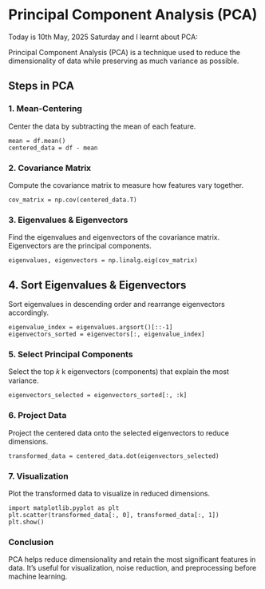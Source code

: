 # Principal Component Analysis (PCA)

Today is 10th May, 2025 Saturday and I learnt about PCA:

Principal Component Analysis (PCA) is a technique used to reduce the dimensionality of data while preserving as much variance as possible.

## Steps in PCA

### 1. Mean-Centering
Center the data by subtracting the mean of each feature.

```
mean = df.mean()
centered_data = df - mean
```
### 2. Covariance Matrix
Compute the covariance matrix to measure how features vary together.

```cov_matrix = np.cov(centered_data.T)```

### 3. Eigenvalues & Eigenvectors

Find the eigenvalues and eigenvectors of the covariance matrix. Eigenvectors are the principal components.

```
eigenvalues, eigenvectors = np.linalg.eig(cov_matrix)
```

## 4. Sort Eigenvalues & Eigenvectors

Sort eigenvalues in descending order and rearrange eigenvectors accordingly.

```
eigenvalue_index = eigenvalues.argsort()[::-1]
eigenvectors_sorted = eigenvectors[:, eigenvalue_index]
```

### 5. Select Principal Components

Select the top 
𝑘
k eigenvectors (components) that explain the most variance.

```
eigenvectors_selected = eigenvectors_sorted[:, :k]
```

### 6. Project Data

Project the centered data onto the selected eigenvectors to reduce dimensions.

```
transformed_data = centered_data.dot(eigenvectors_selected)
```

### 7. Visualization

Plot the transformed data to visualize in reduced dimensions.

```
import matplotlib.pyplot as plt
plt.scatter(transformed_data[:, 0], transformed_data[:, 1])
plt.show()
```

### Conclusion

PCA helps reduce dimensionality and retain the most significant features in data. It’s useful for visualization, noise reduction, and preprocessing before machine learning.
